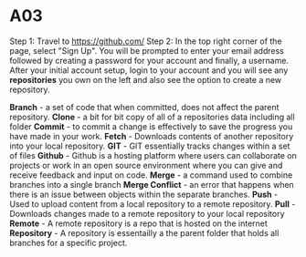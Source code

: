 # A03
Step 1: Travel to https://github.com/ 
Step 2: In the top right corner of the page, select "Sign Up". You will be prompted to enter your email address followed by creating a password for your account and finally, a username.
After your initial account setup, login to your account and you will see any **repositories** you own on the left and also see the option to create a new repository.

**Branch** - a set of code that when committed, does not affect the parent repository.
**Clone** - a bit for bit copy of all of a repositories data including all folder
**Commit** - to commit a change is effectively to save the progress you have made in your work.
**Fetch** - Downloads contents of another repository into your local repository.
**GIT** - GIT essentially tracks changes within a set of files
**Github** - Github is a hosting platform where users can collaborate on projects or work in an open source environment where you can give and receive feedback and input on code.
**Merge** - a command used to combine branches into a single branch
**Merge Conflict** - an error that happens when there is an issue between objects within the separate branches.
**Push** - Used to upload content from a local repository to a remote repository.
**Pull** - Downloads changes made to a remote repository to your local repository
**Remote** - A remote repository is a repo that is hosted on the internet
**Repository** - A repository is essentailly a the parent folder that holds all branches for a specific project.
